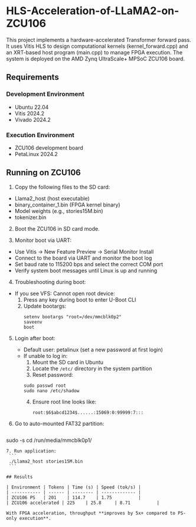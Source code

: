 # HLS-Acceleration-of-LLaMA2-on-ZCU106

This project implements a hardware-accelerated Transformer forward pass.
It uses Vitis HLS to design computational kernels (kernel_forward.cpp) and an XRT-based host program (main.cpp) to manage FPGA execution. The system is deployed on the AMD Zynq UltraScale+ MPSoC ZCU106 board.

## Requirements

### Development Environment

- Ubuntu 22.04
- Vitis 2024.2
- Vivado 2024.2

### Execution Environment

- ZCU106 development board
- PetaLinux 2024.2

## Running on ZCU106

1. Copy the following files to the SD card:

- Llama2_host (host executable)
- binary_container_1.bin (FPGA kernel binary)
- Model weights (e.g., stories15M.bin)
- tokenizer.bin

2. Boot the ZCU106 in SD card mode.

3. Monitor boot via UART:
- Use Vitis → New Feature Preview → Serial Monitor Install
- Connect to the board via UART and monitor the boot log
- Set baud rate to 115200 bps and select the correct COM port
- Verify system boot messages until Linux is up and running

4. Troubleshooting during boot:
- If you see VFS: Cannot open root device:
  1. Press any key during boot to enter U-Boot CLI
  2. Update bootargs:
      ```
      setenv bootargs "root=/dev/mmcblk0p2"
      saveenv
      boot
      ```
5. Login after boot:
    - Default user: petalinux (set a new password at first login)
    - If unable to log in:
      1. Mount the SD card in Ubuntu
      2. Locate the ```/etc/``` directory in the system partition
      3. Reset password:
        ```
        sudo passwd root
        sudo nano /etc/shadow
        ```
      4. Ensure root line looks like:
         ```
         root:$6$abcd1234$......:15069:0:99999:7:::
         ```

6. Go to auto-mounted FAT32 partition:
   ```
  sudo -s
  cd /run/media/mmcblk0p1/
   ```
7. Run application:
    ```
    ./Llama2_host stories15M.bin
    ```

## Results

| Environment | Tokens | Time (s) | Speed (tok/s) |
| ----------- | ------ | -------- | ------------- |
| ZCU106 PS   | 201    | 114.7    | 1.75          |
| ZCU106 accelerated | 225    | 25.8     | 8.71          |

With FPGA acceleration, throughput **improves by 5x+ compared to PS-only execution**.
